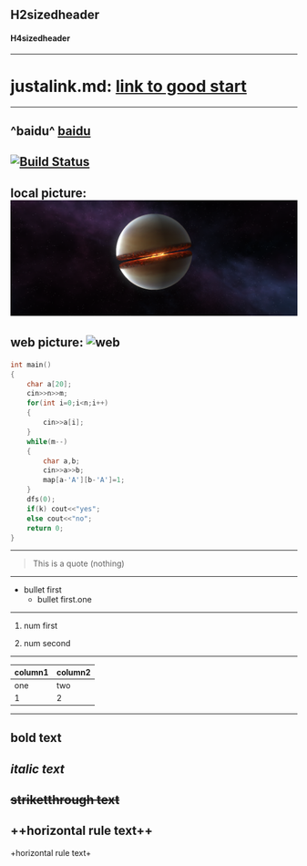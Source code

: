## H2sizedheader
#### H4sizedheader
--------------------------------
justalink.md:
[link to good start](https://github.com/shaozl-2118/newrepo/blob/main/justalink.md)
=======================
--------------------------------
^baidu^
[baidu](https://baidu.com)
--------------------------------
[![Build Status](https://travis-ci.org/joemccann/dillinger.svg?branch=master)](https://travis-ci.org/joemccann/dillinger)
--------------------------------
local picture:
![local](https://github.com/shaozl-2118/newrepo/blob/main/killstar.png)
--------------------------------
web picture:
![web](https://cldup.com/dTxpPi9lDf.thumb.png)
--------------------------------
```cpp
int main()
{
	char a[20];
	cin>>n>>m;
	for(int i=0;i<n;i++)
	{
		cin>>a[i];
	}
	while(m--)
	{
		char a,b;
		cin>>a>>b;
		map[a-'A'][b-'A']=1;
	}
	dfs(0);
	if(k) cout<<"yes";
	else cout<<"no";
	return 0;
}
```
--------------------------------
> This is a quote (nothing)
--------------------------------
- bullet first
    - bullet first.one
--------------------------------
1. num first
    
2. num second
--------------------------------
| column1 | column2 |
|--------|--------|
|  one   |  two   |
|  1   |  2   |
--------------------------------
**bold text**
--------------------------------
*italic text*
--------------------------------
~~striketthrough text~~
--------------------------------
++horizontal rule text++
--------------------------------
+horizontal rule text+


